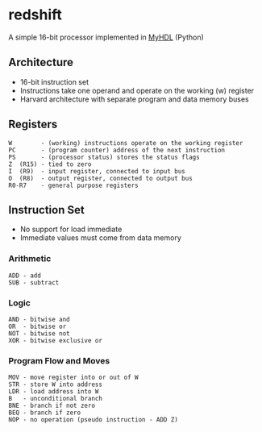 redshift
========

A simple 16-bit processor implemented in [MyHDL](http://www.myhdl.org/doku.php) (Python)

Architecture
------------

* 16-bit instruction set
* Instructions take one operand and operate on the working (w) register
* Harvard architecture with separate program and data memory buses

Registers
---------

    W        - (working) instructions operate on the working register
    PC       - (program counter) address of the next instruction
    PS       - (processor status) stores the status flags
    Z  (R15) - tied to zero
    I  (R9)  - input register, connected to input bus
    O  (R8)  - output register, connected to output bus
    R0-R7    - general purpose registers

Instruction Set
---------------

* No support for load immediate
* Immediate values must come from data memory

### Arithmetic

    ADD - add
    SUB - subtract

### Logic

    AND - bitwise and
    OR  - bitwise or
    NOT - bitwise not
    XOR - bitwise exclusive or

### Program Flow and Moves

    MOV - move register into or out of W
    STR - store W into address
    LDR - load address into W
    B   - unconditional branch
    BNE - branch if not zero
    BEQ - branch if zero
    NOP - no operation (pseudo instruction - ADD Z)
